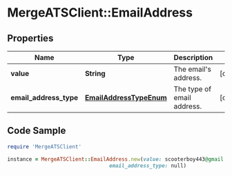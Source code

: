 # MergeATSClient::EmailAddress

## Properties

Name | Type | Description | Notes
------------ | ------------- | ------------- | -------------
**value** | **String** | The email&#39;s address. | [optional] 
**email_address_type** | [**EmailAddressTypeEnum**](EmailAddressTypeEnum.md) | The type of email address. | [optional] 

## Code Sample

```ruby
require 'MergeATSClient'

instance = MergeATSClient::EmailAddress.new(value: scooterboy443@gmail.com,
                                 email_address_type: null)
```


